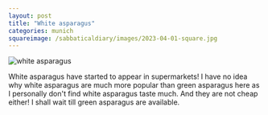 ```yaml
---
layout: post
title: "White asparagus"
categories: munich
squareimage: /sabbaticaldiary/images/2023-04-01-square.jpg
---
```

<img src="/sabbaticaldiary/images/2023-04-01.jpg" alt="white asparagus" class="center">

White asparagus have started to appear in supermarkets! I have no idea why white asparagus are much more popular than green asparagus here as I personally don't find white asparagus taste much. And they are not cheap either! I shall wait till green asparagus are available.
